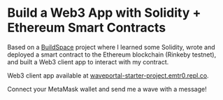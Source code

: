 # Build a Web3 App with Solidity + Ethereum Smart Contracts

Based on a [BuildSpace](https://buildspace.so/) project where I learned some Solidity, wrote and deployed a smart contract to the Ethereum blockchain (Rinkeby testnet), and built a Web3 client app to interact with my contract.

Web3 client app available at [waveportal-starter-project.emtr0.repl.co](https://waveportal-starter-project.emtr0.repl.co/).

Connect your MetaMask wallet and send me a wave with a message!